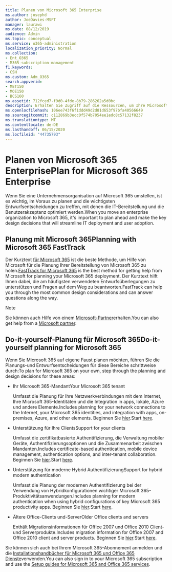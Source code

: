 ```yaml
---
title: Planen von Microsoft 365 Enterprise
ms.author: josephd
author: JoeDavies-MSFT
manager: laurawi
ms.date: 08/12/2019
audience: Admin
ms.topic: conceptual
ms.service: o365-administration
localization_priority: Normal
ms.collection:
- Ent_O365
- M365-subscription-management
f1.keywords:
- CSH
ms.custom: Adm_O365
search.appverid:
- MET150
- MOE150
- BCS160
ms.assetid: 712fced7-f9d0-4fde-8b79-286262a5d0bc
description: Erhalten Sie Zugriff auf die Ressourcen, um Ihre Microsoft 365 Enterprise-Bereitstellung zu planen.
ms.openlocfilehash: 106ee743f6f1ddd49d2d81d653f97bfa40566649
ms.sourcegitcommit: c112869b3ecc0f574b7054ee1edc8c57132f8237
ms.translationtype: MT
ms.contentlocale: de-DE
ms.lasthandoff: 06/15/2020
ms.locfileid: "44735793"
---
```

# <a name="plan-for-microsoft-365-enterprise"></a><span data-ttu-id="f3ef9-103">Planen von Microsoft 365 Enterprise</span><span class="sxs-lookup"><span data-stu-id="f3ef9-103">Plan for Microsoft 365 Enterprise</span></span>

<span data-ttu-id="f3ef9-104">Wenn Sie eine Unternehmensorganisation auf Microsoft 365 umstellen, ist es wichtig, im Voraus zu planen und die wichtigsten Entwurfsentscheidungen zu treffen, mit denen die IT-Bereitstellung und die Benutzerakzeptanz optimiert werden.</span><span class="sxs-lookup"><span data-stu-id="f3ef9-104">When you move an enterprise organization to Microsoft 365, it's important to plan ahead and make the key design decisions that will streamline IT deployment and user adoption.</span></span> 

## <a name="planning-with-microsoft-365-fasttrack"></a><span data-ttu-id="f3ef9-105">Planung mit Microsoft 365</span><span class="sxs-lookup"><span data-stu-id="f3ef9-105">Planning with Microsoft 365 FastTrack</span></span>

<span data-ttu-id="f3ef9-106">Der Kurztext [für Microsoft 365](https://www.microsoft.com/en-us/fasttrack/microsoft-365) ist die beste Methode, um Hilfe von Microsoft für die Planung Ihrer Bereitstellung von Microsoft 365 zu holen.</span><span class="sxs-lookup"><span data-stu-id="f3ef9-106">[FastTrack for Microsoft 365](https://www.microsoft.com/en-us/fasttrack/microsoft-365) is the best method for getting help from Microsoft for planning your Microsoft 365 deployment.</span></span> <span data-ttu-id="f3ef9-107">Der Kurztext hilft Ihnen dabei, die am häufigsten verwendeten Entwurfsüberlegungen zu unterstützen und Fragen auf dem Weg zu beantworten.</span><span class="sxs-lookup"><span data-stu-id="f3ef9-107">FastTrack can help you through the most common design considerations and can answer questions along the way.</span></span> 

>[!Note]
><span data-ttu-id="f3ef9-108">Sie können auch Hilfe von einem [Microsoft-Partner](https://www.microsoft.com/solution-providers/home)erhalten.</span><span class="sxs-lookup"><span data-stu-id="f3ef9-108">You can also get help from a [Microsoft partner](https://www.microsoft.com/solution-providers/home).</span></span>
>

## <a name="do-it-yourself-planning-for-microsoft-365"></a><span data-ttu-id="f3ef9-109">Do-it-yourself-Planung für Microsoft 365</span><span class="sxs-lookup"><span data-stu-id="f3ef9-109">Do-it-yourself planning for Microsoft 365</span></span>

<span data-ttu-id="f3ef9-110">Wenn Sie Microsoft 365 auf eigene Faust planen möchten, führen Sie die Planungs-und Entwurfsentscheidungen für diese Bereiche schrittweise durch:</span><span class="sxs-lookup"><span data-stu-id="f3ef9-110">To plan for Microsoft 365 on your own, step through the planning and design decisions for these areas:</span></span>

- <span data-ttu-id="f3ef9-111">Ihr Microsoft 365-Mandant</span><span class="sxs-lookup"><span data-stu-id="f3ef9-111">Your Microsoft 365 tenant</span></span>

  <span data-ttu-id="f3ef9-112">Umfasst die Planung für Ihre Netzwerkverbindungen mit dem Internet, Ihre Microsoft 365-Identitäten und die Integration in apps, lokale, Azure und andere Elemente.</span><span class="sxs-lookup"><span data-stu-id="f3ef9-112">Includes planning for your network connections to the Internet, your Microsoft 365 identities, and integration with apps, on-premises, Azure, and other elements.</span></span> <span data-ttu-id="f3ef9-113">Beginnen Sie [hier](subscriptions-licenses-accounts-and-tenants-for-microsoft-cloud-offerings.md).</span><span class="sxs-lookup"><span data-stu-id="f3ef9-113">Start [here](subscriptions-licenses-accounts-and-tenants-for-microsoft-cloud-offerings.md).</span></span>

- <span data-ttu-id="f3ef9-114">Unterstützung für Ihre Clients</span><span class="sxs-lookup"><span data-stu-id="f3ef9-114">Support for your clients</span></span>

  <span data-ttu-id="f3ef9-115">Umfasst die zertifikatbasierte Authentifizierung, die Verwaltung mobiler Geräte, Authentifizierungsoptionen und die Zusammenarbeit zwischen Mandanten.</span><span class="sxs-lookup"><span data-stu-id="f3ef9-115">Includes certificate-based authentication, mobile device management, authentication options, and inter-tenant collaboration.</span></span> <span data-ttu-id="f3ef9-116">Beginnen Sie [hier](office-365-client-support-certificate-based-authentication.md).</span><span class="sxs-lookup"><span data-stu-id="f3ef9-116">Start [here](office-365-client-support-certificate-based-authentication.md).</span></span>

- <span data-ttu-id="f3ef9-117">Unterstützung für moderne Hybrid Authentifizierung</span><span class="sxs-lookup"><span data-stu-id="f3ef9-117">Support for hybrid modern authentication</span></span>

  <span data-ttu-id="f3ef9-118">Umfasst die Planung der modernen Authentifizierung bei der Verwendung von Hybridkonfigurationen wichtiger Microsoft 365-Produktivitätsanwendungen.</span><span class="sxs-lookup"><span data-stu-id="f3ef9-118">Includes planning for modern authentication when using hybrid configurations of key Microsoft 365 productivity apps.</span></span> <span data-ttu-id="f3ef9-119">Beginnen Sie [hier](hybrid-modern-auth-overview.md).</span><span class="sxs-lookup"><span data-stu-id="f3ef9-119">Start [here](hybrid-modern-auth-overview.md).</span></span>

- <span data-ttu-id="f3ef9-120">Ältere Office-Clients und-Server</span><span class="sxs-lookup"><span data-stu-id="f3ef9-120">Older Office clients and servers</span></span>

  <span data-ttu-id="f3ef9-121">Enthält Migrationsinformationen für Office 2007 und Office 2010 Client-und Serverprodukte.</span><span class="sxs-lookup"><span data-stu-id="f3ef9-121">Includes migration information for Office 2007 and Office 2010 client and server products.</span></span> <span data-ttu-id="f3ef9-122">Beginnen Sie [hier](plan-upgrade-previous-versions-office.md).</span><span class="sxs-lookup"><span data-stu-id="f3ef9-122">Start [here](plan-upgrade-previous-versions-office.md).</span></span>

<span data-ttu-id="f3ef9-123">Sie können sich auch bei Ihrem Microsoft 365-Abonnement anmelden und die [Installationshandbücher für Microsoft 365 und Office 365 Dienste](setup-guides-for-office-365.md)verwenden.</span><span class="sxs-lookup"><span data-stu-id="f3ef9-123">You can also sign in to your Microsoft 365 subscription and use the [Setup guides for Microsoft 365 and Office 365 services](setup-guides-for-office-365.md).</span></span>
